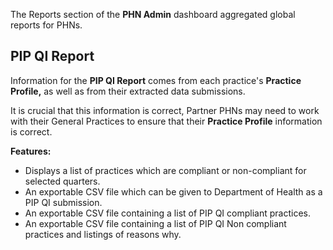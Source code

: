The Reports section of the **PHN Admin** dashboard  aggregated global reports for PHNs. 

## **PIP QI Report**

Information for the **PIP QI Report** comes from each practice's **Practice Profile,** as well as from their extracted data submissions.

It is crucial that this information is correct, Partner PHNs may need to work with their General Practices to ensure that their **Practice Profile** information is correct.

**Features:**

- Displays a list of practices which are compliant or non-compliant for selected quarters.
- An exportable CSV file which can be given to Department of Health as a PIP QI submission.
- An exportable CSV file containing a list of PIP QI compliant practices.
- An exportable CSV file containing a list of PIP QI Non compliant practices and listings of reasons why.
